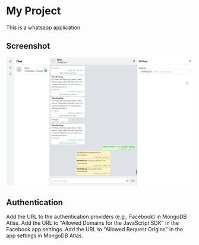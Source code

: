 # My Project

This is a whatsapp application

## Screenshot

![Screenshot of the Application](screenshots/app.png)

## Authentication

Add the URL to the authentication providers (e.g., Facebook) in MongoDB Atlas.
Add the URL to "Allowed Domains for the JavaScript SDK" in the Facebook app settings.
Add the URL to "Allowed Request Origins" in the app settings in MongoDB Atlas.
